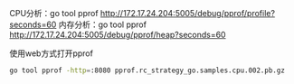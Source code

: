 CPU分析：go tool pprof http://172.17.24.204:5005/debug/pprof/profile?seconds=60
内存分析：go tool pprof http://172.17.24.204:5005/debug/pprof/heap?seconds=60

使用web方式打开pprof
```bash
go tool pprof -http=:8080 pprof.rc_strategy_go.samples.cpu.002.pb.gz
```